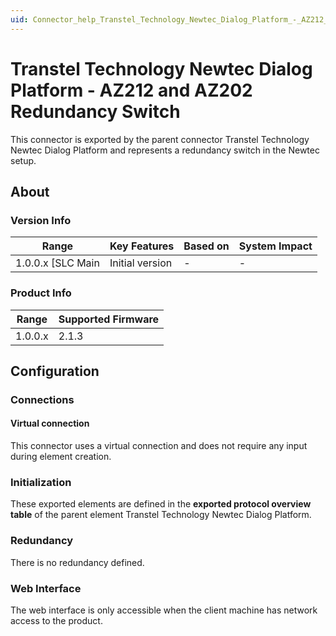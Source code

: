 ```yaml
---
uid: Connector_help_Transtel_Technology_Newtec_Dialog_Platform_-_AZ212_and_AZ202_Redundancy_Switch
---
```


# Transtel Technology Newtec Dialog Platform - AZ212 and AZ202 Redundancy Switch

This connector is exported by the parent connector Transtel Technology Newtec Dialog Platform and represents a redundancy switch in the Newtec setup.

## About

### Version Info

| **Range**          | **Key Features** | **Based on** | **System Impact** |
|--------------------|------------------|--------------|-------------------|
| 1.0.0.x \[SLC Main | Initial version  | \-           | \-                |

### Product Info

| **Range** | **Supported Firmware** |
|-----------|------------------------|
| 1.0.0.x   | 2.1.3                  |

## Configuration

### Connections

#### Virtual connection

This connector uses a virtual connection and does not require any input during element creation.

### Initialization

These exported elements are defined in the **exported protocol overview table** of the parent element Transtel Technology Newtec Dialog Platform.

### Redundancy

There is no redundancy defined.

### Web Interface

The web interface is only accessible when the client machine has network access to the product.

